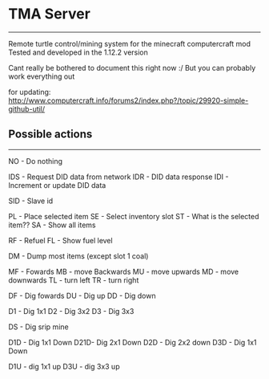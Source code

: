 

# TMA Server
---
Remote turtle control/mining system for the minecraft computercraft mod
Tested and developed in the 1.12.2 version

Cant really be bothered to document this right now :/
But you can probably work everything out


for updating:
http://www.computercraft.info/forums2/index.php?/topic/29920-simple-github-util/

## Possible actions
---
NO - Do nothing

IDS - Request DID data from network
IDR - DID data response
IDI - Increment or update DID data

SID - Slave id

PL - Place selected item
SE - Select inventory slot
ST - What is the selected item??
SA - Show all items

RF - Refuel
FL - Show fuel level

DM - Dump most items (except slot 1 coal)

MF - Fowards
MB - move Backwards
MU - move upwards
MD - move downwards
TL - turn left
TR - turn right

DF - Dig fowards
DU - Dig up
DD - Dig down

D1 - Dig 1x1
D2 - Dig 3x2
D3 - Dig 3x3

DS - Dig srip mine

D1D - Dig 1x1 Down
D21D- Dig 2x1 Down
D2D - Dig 2x2 down
D3D - Dig 1x1 Down

D1U - dig 1x1 up
D3U - dig 3x3 up

